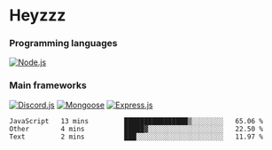 # Heyzzz  

### Programming languages  

[![Node.js](https://img.shields.io/badge/-Node.js-262626?style=for-the-badge)](https://nodejs.org/ru)

### Main frameworks

[![Discord.js](https://img.shields.io/badge/-Discord.js-262626?style=for-the-badge)](https://www.npmjs.com/package/discord.js) [![Mongoose](https://img.shields.io/badge/-Mongoose-262626?style=for-the-badge)](https://www.npmjs.com/package/mongoose) [![Express.js](https://img.shields.io/badge/-Express.js-262626?style=for-the-badge)](https://www.npmjs.com/package/express)
<!--START_SECTION:waka-->
```text
JavaScript   13 mins         ████████████████▒░░░░░░░░   65.06 % 
Other        4 mins          █████▓░░░░░░░░░░░░░░░░░░░   22.50 % 
Text         2 mins          ███░░░░░░░░░░░░░░░░░░░░░░   11.97 % 
```
<!--END_SECTION:waka-->
